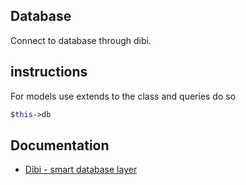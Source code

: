 ## Database
Connect to database through dibi. 

## instructions
For models use extends to the class and queries do so 
```php
$this->db
```

## Documentation
- [Dibi - smart database layer](http://dibiphp.com/)

